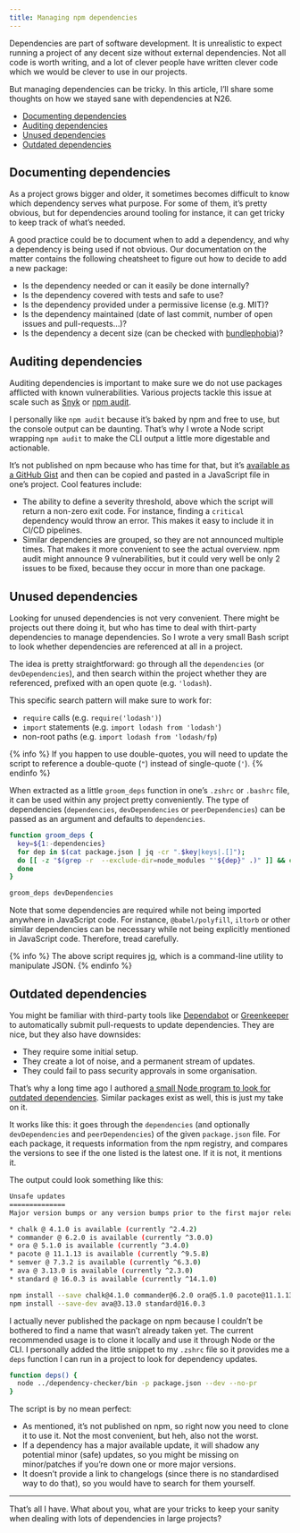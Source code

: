 ```yaml
---
title: Managing npm dependencies
---
```


Dependencies are part of software development. It is unrealistic to expect running a project of any decent size without external dependencies. Not all code is worth writing, and a lot of clever people have written clever code which we would be clever to use in our projects.

But managing dependencies can be tricky. In this article, I’ll share some thoughts on how we stayed sane with dependencies at N26.

- [Documenting dependencies](#documenting-dependencies)
- [Auditing dependencies](#auditing-dependencies)
- [Unused dependencies](#unused-dependencies)
- [Outdated dependencies](#outdated-dependencies)

## Documenting dependencies

As a project grows bigger and older, it sometimes becomes difficult to know which dependency serves what purpose. For some of them, it’s pretty obvious, but for dependencies around tooling for instance, it can get tricky to keep track of what’s needed.

A good practice could be to document when to add a dependency, and why a dependency is being used if not obvious. Our documentation on the matter contains the following cheatsheet to figure out how to decide to add a new package:

- Is the dependency needed or can it easily be done internally?
- Is the dependency covered with tests and safe to use?
- Is the dependency provided under a permissive license (e.g. MIT)?
- Is the dependency maintained (date of last commit, number of open issues and
  pull-requests…)?
- Is the dependency a decent size (can be checked with
  [bundlephobia](https://bundlephobia.com/))?

## Auditing dependencies

Auditing dependencies is important to make sure we do not use packages afflicted with known vulnerabilities. Various projects tackle this issue at scale such as [Snyk](https://snyk.io/) or [npm audit](https://docs.npmjs.com/cli/v6/commands/npm-audit/).

I personally like `npm audit` because it’s baked by npm and free to use, but the console output can be daunting. That’s why I wrote a Node script wrapping `npm audit` to make the CLI output a little more digestable and actionable.

It’s not published on npm because who has time for that, but it’s [available as a GitHub Gist](https://gist.github.com/HugoGiraudel/37438267cb36448a85d56b8501d91aab) and then can be copied and pasted in a JavaScript file in one’s project. Cool features include:

- The ability to define a severity threshold, above which the script will return a non-zero exit code. For instance, finding a `critical` dependency would throw an error. This makes it easy to include it in CI/CD pipelines.
- Similar dependencies are grouped, so they are not announced multiple times. That makes it more convenient to see the actual overview. npm audit might announce 9 vulnerabilities, but it could very well be only 2 issues to be fixed, because they occur in more than one package.

## Unused dependencies

Looking for unused dependencies is not very convenient. There might be projects out there doing it, but who has time to deal with thirt-party dependencies to manage dependencies. So I wrote a very small Bash script to look whether dependencies are referenced at all in a project.

The idea is pretty straightforward: go through all the `dependencies` (or `devDependencies`), and then search within the project whether they are referenced, prefixed with an open quote (e.g. `'lodash`).

This specific search pattern will make sure to work for:

- `require` calls (e.g. `require('lodash')`)
- `import` statements (e.g. `import lodash from 'lodash'`)
- non-root paths (e.g. `import lodash from 'lodash/fp`)

{% info %}
If you happen to use double-quotes, you will need to update the script to reference a double-quote (`"`) instead of single-quote (`'`).
{% endinfo %}

When extracted as a little `groom_deps` function in one’s `.zshrc` or `.bashrc` file, it can be used within any project pretty conveniently. The type of dependencies (`dependencies`, `devDependencies` or `peerDependencies`) can be passed as an argument and defaults to `dependencies`.

```bash
function groom_deps {
  key=${1:-dependencies}
  for dep in $(cat package.json | jq -cr ".$key|keys|.[]");
  do [[ -z "$(grep -r  --exclude-dir=node_modules "'${dep}" .)" ]] && echo "$dep appears unused";
  done
}
```

```bash
groom_deps devDependencies
```

Note that some dependencies are required while not being imported anywhere in JavaScript code. For instance, `@babel/polyfill`, `iltorb` or other similar dependencies can be necessary while not being explicitly mentioned in JavaScript code. Therefore, tread carefully.

{% info %}
The above script requires [jq](https://stedolan.github.io/jq/), which is a command-line utility to manipulate JSON.
{% endinfo %}

## Outdated dependencies

You might be familiar with third-party tools like [Dependabot](https://dependabot.com/) or [Greenkeeper](https://greenkeeper.io/) to automatically submit pull-requests to update dependencies. They are nice, but they also have downsides:

- They require some initial setup.
- They create a lot of noise, and a permanent stream of updates.
- They could fail to pass security approvals in some organisation.

That’s why a long time ago I authored [a small Node program to look for outdated dependencies](https://github.com/HugoGiraudel/dependency-checker). Similar packages exist as well, this is just my take on it.

It works like this: it goes through the `dependencies` (and optionally `devDependencies` and `peerDependencies`) of the given `package.json` file. For each package, it requests information from the npm registry, and compares the versions to see if the one listed is the latest one. If it is not, it mentions it.

The output could look something like this:

```bash
Unsafe updates
==============
Major version bumps or any version bumps prior to the first major release (0.y.z).

* chalk @ 4.1.0 is available (currently ^2.4.2)
* commander @ 6.2.0 is available (currently ^3.0.0)
* ora @ 5.1.0 is available (currently ^3.4.0)
* pacote @ 11.1.13 is available (currently ^9.5.8)
* semver @ 7.3.2 is available (currently ^6.3.0)
* ava @ 3.13.0 is available (currently ^2.3.0)
* standard @ 16.0.3 is available (currently ^14.1.0)

npm install --save chalk@4.1.0 commander@6.2.0 ora@5.1.0 pacote@11.1.13 semver@7.3.2
npm install --save-dev ava@3.13.0 standard@16.0.3
```

I actually never published the package on npm because I couldn’t be bothered to find a name that wasn’t already taken yet. The current recommended usage is to clone it locally and use it through Node or the CLI. I personally added the little snippet to my `.zshrc` file so it provides me a `deps` function I can run in a project to look for dependency updates.

```bash
function deps() {
  node ../dependency-checker/bin -p package.json --dev --no-pr
}
```

The script is by no mean perfect:

- As mentioned, it’s not published on npm, so right now you need to clone it to use it. Not the most convenient, but heh, also not the worst.
- If a dependency has a major available update, it will shadow any potential minor (safe) updates, so you might be missing on minor/patches if you’re down one or more major versions.
- It doesn’t provide a link to changelogs (since there is no standardised way to do that), so you would have to search for them yourself.

---

That’s all I have. What about you, what are your tricks to keep your sanity when dealing with lots of dependencies in large projects?
